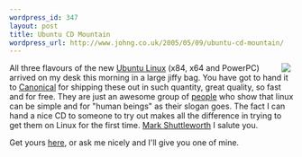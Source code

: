 ```yaml
--- 
wordpress_id: 347
layout: post
title: Ubuntu CD Mountain
wordpress_url: http://www.johng.co.uk/2005/05/09/ubuntu-cd-mountain/
---
```

<a target="_self" href="http://www.flickr.com/photos/jgriffin/13151868/"><img hspace="5" border="0" align="right" src="http://photos10.flickr.com/13151868_13d7a37603_m.jpg" /></a>

All three flavours of the new <a target="_self" href="http://www.ubuntulinux.org/">Ubuntu Linux</a> (x84, x64 and PowerPC) arrived on my desk this morning in a large jiffy bag. You have got to hand it to <a target="_self" href="http://www.canonical.com/">Canonical</a> for shipping these out in such quantity, great quality, so fast and for free. They are just an awesome group of <a href="http://planet.ubuntulinux.org/" target="_self">people</a> who show that linux can be simple and for &quot;human beings&quot; as their slogan goes. The fact I can hand a nice CD to someone to try out makes all the difference in trying to get them on Linux for the first time. <a href="http://www.markshuttleworth.com/" target="_self">Mark Shuttleworth</a> I salute you.

Get yours <a href="http://shipit.ubuntulinux.org/" target="_self">here</a>, or ask me nicely and I'll give you one of mine.
